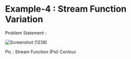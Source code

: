 # Example-4 : Stream Function Variation

Problem Statement :

![Screenshot (1236)](https://user-images.githubusercontent.com/68963724/123503543-32fcaa00-d671-11eb-8e77-0abc47b0779e.png)


Pic : Stream Function (Psi) Contour

